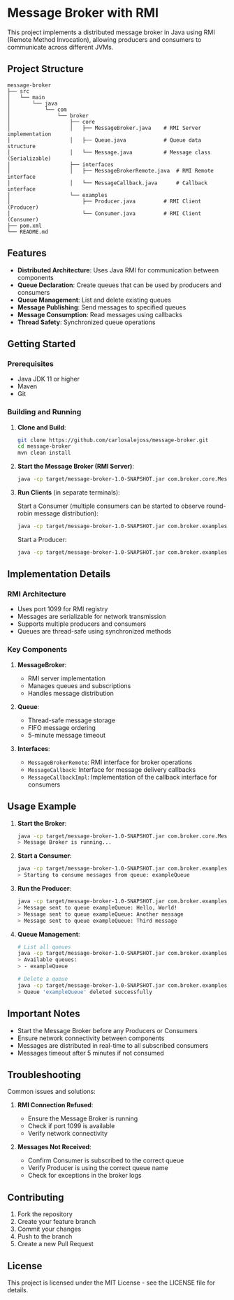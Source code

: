 # Message Broker with RMI

This project implements a distributed message broker in Java using RMI (Remote Method Invocation), allowing producers and consumers to communicate across different JVMs.

## Project Structure

``` plaintext
message-broker
├── src
│   └── main
│       └── java
│           └── com
│               └── broker
│                   ├── core
│                   │   ├── MessageBroker.java    # RMI Server implementation
│                   │   ├── Queue.java            # Queue data structure
│                   │   └── Message.java          # Message class (Serializable)
│                   ├── interfaces
│                   │   ├── MessageBrokerRemote.java  # RMI Remote interface
│                   │   └── MessageCallback.java      # Callback interface
│                   └── examples
│                       ├── Producer.java         # RMI Client (Producer)
│                       └── Consumer.java         # RMI Client (Consumer)
├── pom.xml
└── README.md
```

## Features

- **Distributed Architecture**: Uses Java RMI for communication between components
- **Queue Declaration**: Create queues that can be used by producers and consumers
- **Queue Management**: List and delete existing queues
- **Message Publishing**: Send messages to specified queues
- **Message Consumption**: Read messages using callbacks
- **Thread Safety**: Synchronized queue operations

## Getting Started

### Prerequisites

- Java JDK 11 or higher
- Maven
- Git

### Building and Running

1. **Clone and Build**:

   ```bash
   git clone https://github.com/carlosalejoss/message-broker.git
   cd message-broker
   mvn clean install
   ```

2. **Start the Message Broker (RMI Server)**:

   ```bash
   java -cp target/message-broker-1.0-SNAPSHOT.jar com.broker.core.MessageBroker
   ```

3. **Run Clients** (in separate terminals):

   Start a Consumer (multiple consumers can be started to observe round-robin message distribution):

   ```bash
   java -cp target/message-broker-1.0-SNAPSHOT.jar com.broker.examples.Consumer
   ```

   Start a Producer:

   ```bash
   java -cp target/message-broker-1.0-SNAPSHOT.jar com.broker.examples.Producer
   ```

## Implementation Details

### RMI Architecture

- Uses port 1099 for RMI registry
- Messages are serializable for network transmission
- Supports multiple producers and consumers
- Queues are thread-safe using synchronized methods

### Key Components

1. **MessageBroker**:
   - RMI server implementation
   - Manages queues and subscriptions
   - Handles message distribution

2. **Queue**:
   - Thread-safe message storage
   - FIFO message ordering
   - 5-minute message timeout

3. **Interfaces**:
   - `MessageBrokerRemote`: RMI interface for broker operations
   - `MessageCallback`: Interface for message delivery callbacks
   - `MessageCallbackImpl`: Implementation of the callback interface for consumers

## Usage Example

1. **Start the Broker**:

   ```bash
   java -cp target/message-broker-1.0-SNAPSHOT.jar com.broker.core.MessageBroker
   > Message Broker is running...
   ```

2. **Start a Consumer**:

   ```bash
   java -cp target/message-broker-1.0-SNAPSHOT.jar com.broker.examples.Consumer
   > Starting to consume messages from queue: exampleQueue
   ```

3. **Run the Producer**:

   ```bash
   java -cp target/message-broker-1.0-SNAPSHOT.jar com.broker.examples.Producer
   > Message sent to queue exampleQueue: Hello, World!
   > Message sent to queue exampleQueue: Another message
   > Message sent to queue exampleQueue: Third message
   ```

4. **Queue Management**:

   ```bash
   # List all queues
   java -cp target/message-broker-1.0-SNAPSHOT.jar com.broker.examples.Admin list
   > Available queues:
   > - exampleQueue

   # Delete a queue
   java -cp target/message-broker-1.0-SNAPSHOT.jar com.broker.examples.Admin delete exampleQueue
   > Queue 'exampleQueue' deleted successfully
   ```

## Important Notes

- Start the Message Broker before any Producers or Consumers
- Ensure network connectivity between components
- Messages are distributed in real-time to all subscribed consumers
- Messages timeout after 5 minutes if not consumed

## Troubleshooting

Common issues and solutions:

1. **RMI Connection Refused**:
   - Ensure the Message Broker is running
   - Check if port 1099 is available
   - Verify network connectivity

2. **Messages Not Received**:
   - Confirm Consumer is subscribed to the correct queue
   - Verify Producer is using the correct queue name
   - Check for exceptions in the broker logs

## Contributing

1. Fork the repository
2. Create your feature branch
3. Commit your changes
4. Push to the branch
5. Create a new Pull Request

## License

This project is licensed under the MIT License - see the LICENSE file for details.